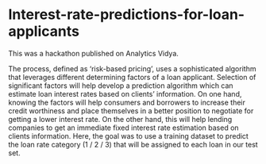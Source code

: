# Interest-rate-predictions-for-loan-applicants

This was a hackathon published on Analytics Vidya. 

The process, defined as ‘risk-based pricing’, uses a sophisticated algorithm that leverages different determining factors of a loan applicant. Selection of significant factors will help develop a prediction algorithm which can estimate loan interest rates based on clients’ information. On one hand, knowing the factors will help consumers and borrowers to increase their credit worthiness and place themselves in a better position to negotiate for getting a lower interest rate. On the other hand, this will help lending companies to get an immediate fixed interest rate estimation based on clients information. Here, the goal was to use a training dataset to predict the loan rate category (1 / 2 / 3) that will be assigned to each loan in our test set.
